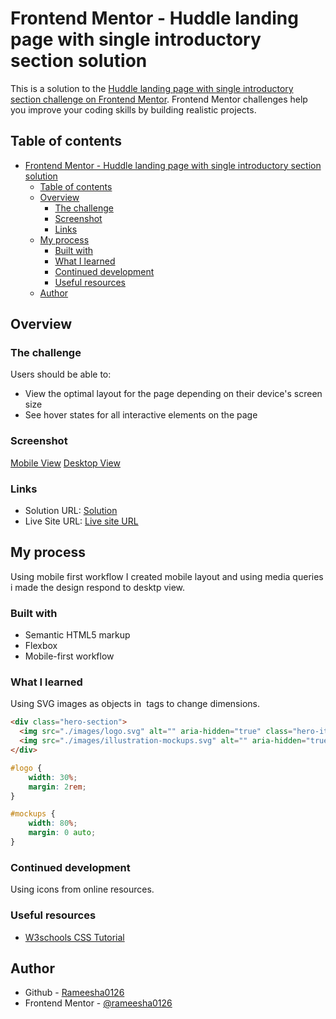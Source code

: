 # Frontend Mentor - Huddle landing page with single introductory section solution

This is a solution to the [Huddle landing page with single introductory section challenge on Frontend Mentor](https://www.frontendmentor.io/challenges/huddle-landing-page-with-a-single-introductory-section-B_2Wvxgi0). Frontend Mentor challenges help you improve your coding skills by building realistic projects. 

## Table of contents

- [Frontend Mentor - Huddle landing page with single introductory section solution](#frontend-mentor---huddle-landing-page-with-single-introductory-section-solution)
  - [Table of contents](#table-of-contents)
  - [Overview](#overview)
    - [The challenge](#the-challenge)
    - [Screenshot](#screenshot)
    - [Links](#links)
  - [My process](#my-process)
    - [Built with](#built-with)
    - [What I learned](#what-i-learned)
    - [Continued development](#continued-development)
    - [Useful resources](#useful-resources)
  - [Author](#author)

## Overview

### The challenge

Users should be able to:

- View the optimal layout for the page depending on their device's screen size
- See hover states for all interactive elements on the page

### Screenshot 

[Mobile View](./../Mobile-view.png)
[Desktop View](./../Desktop-view.png)

### Links

- Solution URL: [Solution](https://github.com/rameesha0126/Huddle-landing-page-with-a-single-introductory-section.git)
- Live Site URL: [Live site URL](https://rameesha0126.github.io/)

## My process

Using mobile first workflow I created mobile layout and using media queries i made the design respond to desktp view.

### Built with

- Semantic HTML5 markup
- Flexbox
- Mobile-first workflow

### What I learned

Using SVG images as objects in <img> tags to change dimensions.

```html
<div class="hero-section">
  <img src="./images/logo.svg" alt="" aria-hidden="true" class="hero-items" id="logo">
  <img src="./images/illustration-mockups.svg" alt="" aria-hidden="true" class="hero-items" id="mockups">
</div>
```
```css
#logo {
    width: 30%;
    margin: 2rem;
}

#mockups {
    width: 80%;
    margin: 0 auto;
}

```

### Continued development

Using icons from online resources. 

### Useful resources

- [W3schools CSS Tutorial](https://www.w3schools.com/css/default.asp)

## Author

- Github - [Rameesha0126](https://github.com/rameesha0126)
- Frontend Mentor - [@rameesha0126](https://www.frontendmentor.io/profile/rameesha0126)

